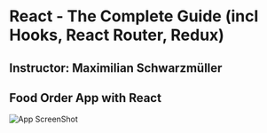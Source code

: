 # React - The Complete Guide (incl Hooks, React Router, Redux)
## Instructor: Maximilian Schwarzmüller
## Food Order App with React

![App ScreenShot]()